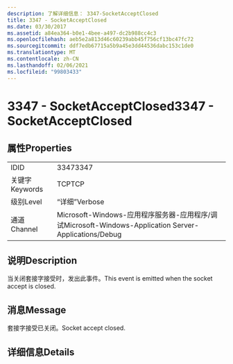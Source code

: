 ```yaml
---
description: 了解详细信息： 3347-SocketAcceptClosed
title: 3347 - SocketAcceptClosed
ms.date: 03/30/2017
ms.assetid: a84ea364-b0e1-4bee-a497-dc2b988cc4c3
ms.openlocfilehash: aeb5e2a813d46c60239abb45f756cf13bc47fc72
ms.sourcegitcommit: ddf7edb67715a5b9a45e3dd44536dabc153c1de0
ms.translationtype: MT
ms.contentlocale: zh-CN
ms.lasthandoff: 02/06/2021
ms.locfileid: "99803433"
---
```

# <a name="3347---socketacceptclosed"></a><span data-ttu-id="adfbb-103">3347 - SocketAcceptClosed</span><span class="sxs-lookup"><span data-stu-id="adfbb-103">3347 - SocketAcceptClosed</span></span>

## <a name="properties"></a><span data-ttu-id="adfbb-104">属性</span><span class="sxs-lookup"><span data-stu-id="adfbb-104">Properties</span></span>  
  
|||  
|-|-|  
|<span data-ttu-id="adfbb-105">ID</span><span class="sxs-lookup"><span data-stu-id="adfbb-105">ID</span></span>|<span data-ttu-id="adfbb-106">3347</span><span class="sxs-lookup"><span data-stu-id="adfbb-106">3347</span></span>|  
|<span data-ttu-id="adfbb-107">关键字</span><span class="sxs-lookup"><span data-stu-id="adfbb-107">Keywords</span></span>|<span data-ttu-id="adfbb-108">TCP</span><span class="sxs-lookup"><span data-stu-id="adfbb-108">TCP</span></span>|  
|<span data-ttu-id="adfbb-109">级别</span><span class="sxs-lookup"><span data-stu-id="adfbb-109">Level</span></span>|<span data-ttu-id="adfbb-110">“详细”</span><span class="sxs-lookup"><span data-stu-id="adfbb-110">Verbose</span></span>|  
|<span data-ttu-id="adfbb-111">通道</span><span class="sxs-lookup"><span data-stu-id="adfbb-111">Channel</span></span>|<span data-ttu-id="adfbb-112">Microsoft-Windows-应用程序服务器-应用程序/调试</span><span class="sxs-lookup"><span data-stu-id="adfbb-112">Microsoft-Windows-Application Server-Applications/Debug</span></span>|  
  
## <a name="description"></a><span data-ttu-id="adfbb-113">说明</span><span class="sxs-lookup"><span data-stu-id="adfbb-113">Description</span></span>  

 <span data-ttu-id="adfbb-114">当关闭套接字接受时，发出此事件。</span><span class="sxs-lookup"><span data-stu-id="adfbb-114">This event is emitted when the socket accept is closed.</span></span>  
  
## <a name="message"></a><span data-ttu-id="adfbb-115">消息</span><span class="sxs-lookup"><span data-stu-id="adfbb-115">Message</span></span>  

 <span data-ttu-id="adfbb-116">套接字接受已关闭。</span><span class="sxs-lookup"><span data-stu-id="adfbb-116">Socket accept closed.</span></span>  
  
## <a name="details"></a><span data-ttu-id="adfbb-117">详细信息</span><span class="sxs-lookup"><span data-stu-id="adfbb-117">Details</span></span>
